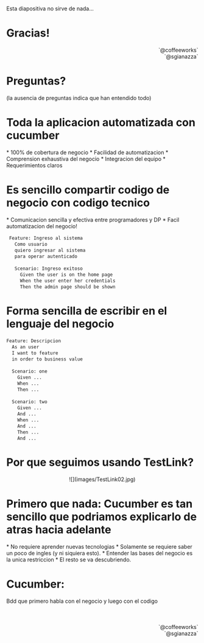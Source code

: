 #
Esta diapositiva no sirve de nada...

# Gracias!
<div style="text-align: right;">
`@coffeeworks`
<br />
`@sgianazza` 
</div>

# Preguntas?
 <div class="subtitle">
  (la ausencia de preguntas indica que han entendido todo)
 </div> 

# Toda la aplicacion automatizada con cucumber 
 <div class="subtitle">
  * 100% de cobertura de negocio
  * Facilidad de automatizacion
  * Comprension exhaustiva del negocio
  * Integracion del equipo
  * Requerimientos claros
 </div> 

# Es sencillo compartir codigo de negocio con codigo tecnico
<div class="subtitle">
  * Comunicacion sencilla y efectiva entre programadores y DP
  * Facil automatizacion del negocio! 
</div> 

~~~~ {.cucumber}
 Feature: Ingreso al sistema
   Como usuario
   quiero ingresar al sistema
   para operar autenticado

   Scenario: Ingreso exitoso
     Given the user is on the home page
     When the user enter her credentials
     Then the admin page should be shown
~~~~

# Forma sencilla de escribir en el lenguaje del negocio

~~~~ {.cucumber}
Feature: Descripcion 
  As an user
  I want to feature 
  in order to business value 

  Scenario: one
    Given ...
    When ...
    Then ...

  Scenario: two 
    Given ...
    And ...
    When ...
    And ...
    Then ...
    And ...

~~~~

# Por que seguimos usando TestLink?
<div id="test-link" style="text-align: center;">
 ![](images/TestLink02.jpg)
</div>

# Primero que nada: Cucumber es tan sencillo que podriamos explicarlo de atras hacia adelante
<div class="subtitle">
* No requiere aprender nuevas tecnologias
* Solamente se requiere saber un poco de ingles (y ni siquiera esto).
* Entender las bases del negocio es la unica restriccion
* El resto se va descubriendo.
</div> 

# Cucumber: 
 <div class="subtitle">
Bdd que primero habla con el negocio y luego con el codigo
 </div> 
<br /><br /><br />
<div style="text-align: right;">
`@coffeeworks` <br /> `@sgianazza`
</div>
